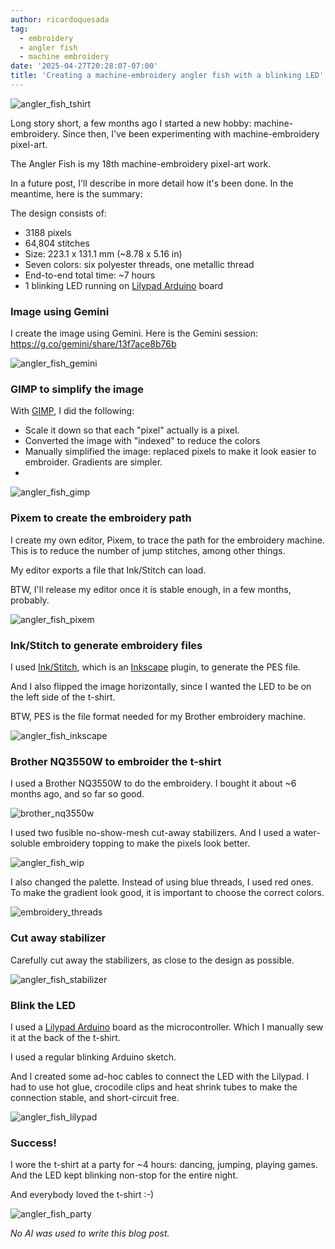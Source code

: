```yaml
---
author: ricardoquesada
tag:
  - embroidery
  - angler fish
  - machine embroidery
date: '2025-04-27T20:28:07-07:00'
title: 'Creating a machine-embroidery angler fish with a blinking LED'
---
```


![angler_fish_tshirt](/images/angler_fish_tshirt.jpg)

Long story short, a few months ago I started a new hobby: machine-embroidery.
Since then, I've been experimenting with machine-embroidery pixel-art.

The Angler Fish is my 18th machine-embroidery pixel-art work.

In a future post, I'll describe in more detail how it's been done.
In the meantime, here is the summary:

The design consists of:

- 3188 pixels
- 64,804 stitches
- Size: 223.1 x 131.1 mm (~8.78 x 5.16 in)
- Seven colors: six polyester threads, one metallic thread
- End-to-end total time: ~7 hours
- 1 blinking LED running on [Lilypad Arduino][lilypad_arduino] board

### Image using Gemini

I create the image using Gemini. Here is the Gemini session: https://g.co/gemini/share/13f7ace8b76b

![angler_fish_gemini](/images/angler_fish_gemini_prompt.jpeg)

### GIMP to simplify the image

With [GIMP], I did the following:

- Scale it down so that each "pixel" actually is a pixel.
- Converted the image with "indexed" to reduce the colors
- Manually simplified the image: replaced pixels to make it look easier to embroider. Gradients are simpler.
- 
![angler_fish_gimp](/images/angler_fish_gimp.jpeg)

### Pixem to create the embroidery path

I create my own editor, Pixem, to trace the path for the embroidery machine.
This is to reduce the number of jump stitches, among other things.

My editor exports a file that Ink/Stitch can load.

BTW, I'll release my editor once it is stable enough, in a few months, probably.

![angler_fish_pixem](/images/angler_fish_pixem.jpeg)

### Ink/Stitch to generate embroidery files

I used [Ink/Stitch][inkstitch],
which is an [Inkscape][inkscape] plugin, to generate the PES file.

And I also flipped the image horizontally,
since I wanted the LED to be on the left side of the t-shirt.

BTW, PES is the file format needed for my Brother embroidery machine.

![angler_fish_inkscape](/images/angler_fish_inkscape.jpeg)

### Brother NQ3550W to embroider the t-shirt

I used a Brother NQ3550W to do the embroidery.
I bought it about ~6 months ago, and so far so good.

![brother_nq3550w](/images/brother_nq3550w.jpeg)

I used two fusible no-show-mesh cut-away stabilizers.
And I used a water-soluble embroidery topping to make the pixels look better.

![angler_fish_wip](/images/angler_fish_wip.jpg)

I also changed the palette.
Instead of using blue threads, I used red ones.
To make the gradient look good, it is important to choose the correct colors.

![embroidery_threads](/images/embroidery_threads.jpg)

### Cut away stabilizer

Carefully cut away the stabilizers, as close to the design as possible.

![angler_fish_stabilizer](/images/angler_fish_stabilizer.jpg)

### Blink the LED

I used a [Lilypad Arduino][lilypad_arduino] board as the microcontroller.
Which I manually sew it at the back of the t-shirt.

I used a regular blinking Arduino sketch. 

And I created some ad-hoc cables to connect the LED with the Lilypad.
I had to use hot glue, crocodile clips and heat shrink tubes to make the connection stable,
and short-circuit free.

![angler_fish_lilypad](/images/angler_fish_lilypad.jpg)

### Success!

I wore the t-shirt at a party for ~4 hours: dancing, jumping, playing games.
And the LED kept blinking non-stop for the entire night. 

And everybody loved the t-shirt :-)

![angler_fish_party](/images/angler_fish_party.jpg)


*No AI was used to write this blog post.*

[GIMP]: https://www.gimp.org/
[inkstitch]: https://www.inkstitch.org
[inkscape]: https://www.inkscape.org
[lilypad_arduino]: https://docs.arduino.cc/retired/boards/lilypad-arduino-usb/
[fruit_of_loom]: https://www.fruit.com/
